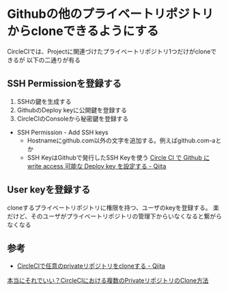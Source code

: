 # Githubの他のプライベートリポジトリからcloneできるようにする

CircleCIでは、Projectに関連づけたプライベートリポジトリ1つだけがcloneできるが
以下の二通りが有る

## SSH Permissionを登録する

1. SSHの鍵を生成する
1. GithubのDeploy keyに公開鍵を登録する
1. CircleCIのConsoleから秘密鍵を登録する
  - SSH Permission - Add SSH keys
    - Hostnameにgithub.com以外の文字を追加する。例えばgithub.com-aとか
    - SSH KeyはGithubで発行したSSH Keyを使う
    [Circle CI で Github に write access 可能な Deploy key を設定する - Qiita](https://qiita.com/boushi-bird@github/items/6b6eb1d1ed6f6d3341e4)

## User keyを登録する

cloneするプライベートリポジトリに権限を持つ、ユーザのkeyを登録する。
楽だけど、そのユーザがプライベートリポジトリの管理下からいなくなると繋がらなくなる

## 参考

- [CircleCIで任意のprivateリポジトリをcloneする - Qiita](https://qiita.com/yuku_t/items/53a3f2444d254e42c5be)

[本当にそれでいい？CircleCIにおける複数のPrivateリポジトリのClone方法](https://medium.com/veltra-engineering/there-may-be-security-risks-in-your-clone-of-multiple-private-repositories-in-circleci-6ae6368eacb9)